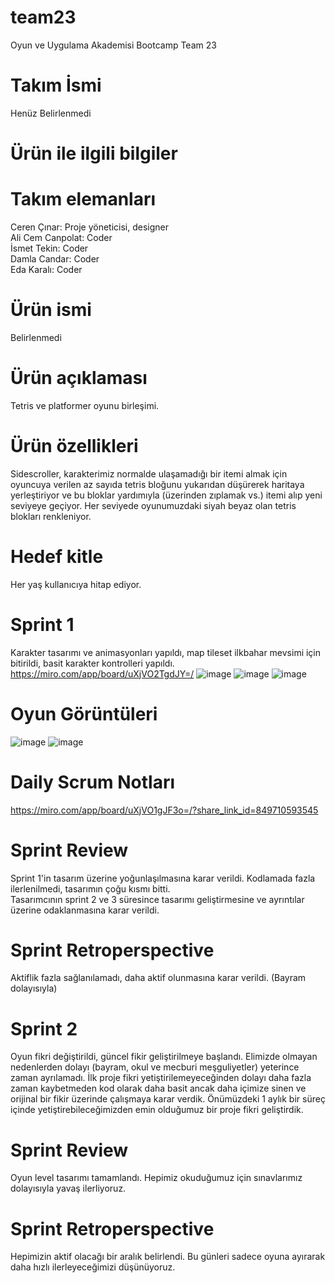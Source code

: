 # team23
Oyun ve Uygulama Akademisi Bootcamp Team 23
# Takım İsmi
Henüz Belirlenmedi
# Ürün ile ilgili bilgiler
# Takım elemanları
Ceren Çınar: Proje yöneticisi, designer  
Ali Cem Canpolat: Coder  
İsmet Tekin: Coder  
Damla Candar: Coder  
Eda Karalı: Coder
# Ürün ismi
Belirlenmedi
# Ürün açıklaması
Tetris ve platformer oyunu birleşimi.
# Ürün özellikleri
Sidescroller, karakterimiz normalde ulaşamadığı bir itemi almak için oyuncuya verilen az sayıda tetris bloğunu yukarıdan düşürerek haritaya yerleştiriyor ve bu bloklar yardımıyla (üzerinden zıplamak vs.) itemi alıp yeni seviyeye geçiyor. Her seviyede oyunumuzdaki siyah beyaz olan tetris blokları renkleniyor.
# Hedef kitle
Her yaş kullanıcıya hitap ediyor.
# Sprint 1
Karakter tasarımı ve animasyonları yapıldı, map tileset ilkbahar mevsimi için bitirildi, basit karakter kontrolleri yapıldı.  
https://miro.com/app/board/uXjVO2TgdJY=/
![image](https://user-images.githubusercontent.com/95138463/167613993-487c0c3a-9243-443f-bbb8-8c75e209ebbc.png)
![image](https://user-images.githubusercontent.com/95138463/167614079-9cba4380-3fca-48a6-b7f9-958192d9e04e.png)
![image](https://user-images.githubusercontent.com/95138463/167614469-9dd9a30c-24b8-4fdd-9531-d294566c5720.png)
# Oyun Görüntüleri
![image](https://user-images.githubusercontent.com/95138463/167629066-5c4ad421-1d6e-46e8-9618-d1ef829f7e2e.png)
![image](https://user-images.githubusercontent.com/95138463/167644345-753b0cd8-bf2f-41f2-aec9-897ca990b00d.png)
# Daily Scrum Notları
https://miro.com/app/board/uXjVO1gJF3o=/?share_link_id=849710593545
# Sprint Review
Sprint 1'in tasarım üzerine yoğunlaşılmasına karar verildi. Kodlamada fazla ilerlenilmedi, tasarımın çoğu kısmı bitti.  
Tasarımcının sprint 2 ve 3 süresince tasarımı geliştirmesine ve ayrıntılar üzerine odaklanmasına karar verildi.
# Sprint Retroperspective
Aktiflik fazla sağlanılamadı, daha aktif olunmasına karar verildi. (Bayram dolayısıyla)
# Sprint 2
Oyun fikri değiştirildi, güncel fikir geliştirilmeye başlandı. Elimizde olmayan nedenlerden dolayı (bayram, okul ve mecburi meşguliyetler) yeterince zaman ayrılamadı. İlk proje fikri yetiştirilemeyeceğinden dolayı daha fazla zaman kaybetmeden kod olarak daha basit ancak daha içimize sinen ve orijinal bir fikir üzerinde çalışmaya karar verdik. Önümüzdeki 1 aylık bir süreç içinde yetiştirebileceğimizden emin olduğumuz bir proje fikri geliştirdik.
# Sprint Review
Oyun level tasarımı tamamlandı. Hepimiz okuduğumuz için sınavlarımız dolayısıyla yavaş ilerliyoruz.
# Sprint Retroperspective
Hepimizin aktif olacağı bir aralık belirlendi. Bu günleri sadece oyuna ayırarak daha hızlı ilerleyeceğimizi düşünüyoruz.

